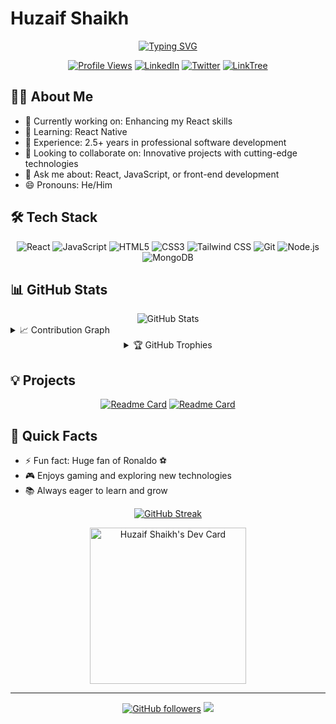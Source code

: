 # Huzaif Shaikh

<div align="center">
  
  [![Typing SVG](https://readme-typing-svg.herokuapp.com?font=Fira+Code&size=25&pause=1000&color=36BCF7FF&center=true&vCenter=true&width=435&lines=Software+Engineer;React+Enthusiast;JavaScript+Lover;Always+Learning)](https://git.io/typing-svg)

  [![Profile Views](https://komarev.com/ghpvc/?username=huzaifsk&style=flat-square&color=blue)](https://github.com/huzaifsk)
  [![LinkedIn](https://img.shields.io/badge/LinkedIn-0077B5?style=for-the-badge&logo=linkedin&logoColor=white)](https://www.linkedin.com/in/huzaif-shaikh/)
  [![Twitter](https://img.shields.io/badge/Twitter-1DA1F2?style=for-the-badge&logo=twitter&logoColor=white)](https://twitter.com/Huzaif__Shaikh)
  [![LinkTree](https://img.shields.io/badge/linktree-39E09B?style=for-the-badge&logo=linktree&logoColor=white)](https://linktr.ee/huzaif_shaikh)

</div>

## 👨‍💻 About Me

- 🔭 Currently working on: Enhancing my React skills
- 🌱 Learning: React Native
- 💼 Experience: 2.5+ years in professional software development
- 👯 Looking to collaborate on: Innovative projects with cutting-edge technologies
- 💬 Ask me about: React, JavaScript, or front-end development
- 😄 Pronouns: He/Him

## 🛠️ Tech Stack

<div align="center">

  ![React](https://img.shields.io/badge/-React-61DAFB?style=for-the-badge&logo=react&logoColor=black)
  ![JavaScript](https://img.shields.io/badge/-JavaScript-F7DF1E?style=for-the-badge&logo=javascript&logoColor=black)
  ![HTML5](https://img.shields.io/badge/-HTML5-E34F26?style=for-the-badge&logo=html5&logoColor=white)
  ![CSS3](https://img.shields.io/badge/-CSS3-1572B6?style=for-the-badge&logo=css3)
  ![Tailwind CSS](https://img.shields.io/badge/-Tailwind_CSS-38B2AC?style=for-the-badge&logo=tailwind-css&logoColor=white)
  ![Git](https://img.shields.io/badge/-Git-F05032?style=for-the-badge&logo=git&logoColor=white)
  ![Node.js](https://img.shields.io/badge/-Node.js-339933?style=for-the-badge&logo=node.js&logoColor=white)
  ![MongoDB](https://img.shields.io/badge/-MongoDB-47A248?style=for-the-badge&logo=mongodb&logoColor=white)

</div>

## 📊 GitHub Stats

<div align="center">
  <img src="https://github-readme-stats.vercel.app/api?username=huzaifsk&show_icons=true&theme=radical" alt="GitHub Stats" />
</div>

<details>
  <summary>📈 Contribution Graph</summary>
  <img src="https://github-readme-activity-graph.vercel.app/graph?username=huzaifsk&theme=react-dark" alt="Contribution Graph" />
</details>

<details align="center">
  <summary>🏆 GitHub Trophies</summary>
  <img src="https://github-profile-trophy.vercel.app/?username=huzaifsk&theme=darkhub&column=4&margin-w=15&margin-h=15" alt="GitHub Trophies" />
</details>

## 💡 Projects

<div align="center">

[![Readme Card](https://github-readme-stats.vercel.app/api/pin/?username=huzaifsk&theme=dark)](huzaif-shaikh-portfolio.vercel.app)
[![Readme Card](https://github-readme-stats.vercel.app/api/pin/?username=huzaifsk&theme=dark)]([https://github.com/huzaifsk/another-project](https://madeeasymeals.com/))

</div>

## 🎯 Quick Facts

- ⚡ Fun fact: Huge fan of Ronaldo ⚽️
- 🎮 Enjoys gaming and exploring new technologies
- 📚 Always eager to learn and grow

<div align="center">

  [![GitHub Streak](https://github-readme-streak-stats.herokuapp.com/?user=huzaifsk&theme=dark)](https://git.io/streak-stats)

  <a href="https://app.daily.dev/huzaifshaikh">
    <img src="https://api.daily.dev/devcards/v2/Ui4Y653H03acRsx51Db05.png?type=default&r=wcw" width="250" alt="Huzaif Shaikh's Dev Card"/>
  </a>

</div>

---

<div align="center">
  
  [![GitHub followers](https://img.shields.io/github/followers/huzaifsk?label=Follow&style=social)](https://github.com/huzaifsk)
  ![](https://hit.yhype.me/github/profile?user_id=huzaifsk)

</div>
